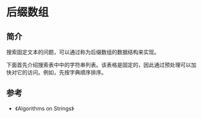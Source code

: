 # 后缀数组

## 简介

搜索固定文本的问题，可以通过称为后缀数组的数据结构来实现。

下面首先介绍搜索表中中的字符串列表。该表格是固定的，因此通过预处理可以加快对它的访问。例如，先按字典顺序排序。



## 参考

- 《Algorithms on Strings》